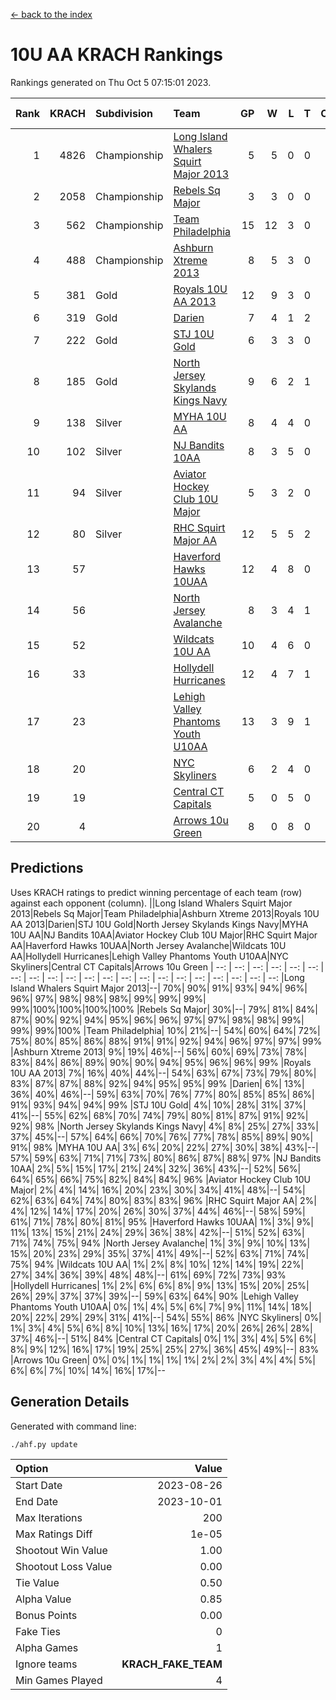 [<- back to the index](readme.md)
# 10U AA KRACH Rankings
Rankings generated on Thu Oct  5 07:15:01 2023.

Rank|KRACH|Subdivision|Team|GP|W|L|T|OTW|OTL|SoS|Exp Wins|Win Diff
---:|---:|:---|:---|---:|---:|---:|---:|---:|---:|---:|---:|---:
1|4826|Championship|[Long Island Whalers Squirt Major 2013](https://gamesheetstats.com/seasons/3659/teams/140229/schedule)|5|5|0|0|0|0|130|5.8|-0.0
2|2058|Championship|[Rebels Sq Major](https://gamesheetstats.com/seasons/3659/teams/140243/schedule)|3|3|0|0|0|0|88|3.8|-0.0
3|562|Championship|[Team Philadelphia](https://gamesheetstats.com/seasons/3659/teams/140238/schedule)|15|12|3|0|0|0|165|12.9|0.0
4|488|Championship|[Ashburn Xtreme 2013](https://gamesheetstats.com/seasons/3659/teams/140230/schedule)|8|5|3|0|0|0|764|5.8|-0.0
5|381|Gold|[Royals 10U AA 2013](https://gamesheetstats.com/seasons/3659/teams/140237/schedule)|12|9|3|0|1|1|176|9.9|0.0
6|319|Gold|[Darien](https://gamesheetstats.com/seasons/3659/teams/140245/schedule)|7|4|1|2|0|0|325|5.9|0.0
7|222|Gold|[STJ 10U Gold](https://gamesheetstats.com/seasons/3659/teams/140234/schedule)|6|3|3|0|1|0|287|3.9|0.0
8|185|Gold|[North Jersey Skylands Kings Navy](https://gamesheetstats.com/seasons/3659/teams/140247/schedule)|9|6|2|1|0|0|118|7.4|0.0
9|138|Silver|[MYHA 10U AA](https://gamesheetstats.com/seasons/3659/teams/140235/schedule)|8|4|4|0|0|0|697|4.9|0.0
10|102|Silver|[NJ Bandits 10AA](https://gamesheetstats.com/seasons/3659/teams/140232/schedule)|8|3|5|0|0|1|706|3.9|0.0
11|94|Silver|[Aviator Hockey Club 10U Major](https://gamesheetstats.com/seasons/3659/teams/140244/schedule)|5|3|2|0|0|0|68|3.9|0.0
12|80|Silver|[RHC Squirt Major AA](https://gamesheetstats.com/seasons/3659/teams/140241/schedule)|12|5|5|2|0|0|154|6.9|0.0
13|57||[Haverford Hawks 10UAA](https://gamesheetstats.com/seasons/3659/teams/140236/schedule)|12|4|8|0|0|0|176|4.9|0.0
14|56||[North Jersey Avalanche](https://gamesheetstats.com/seasons/3659/teams/140249/schedule)|8|3|4|1|0|0|165|4.4|0.0
15|52||[Wildcats 10U AA](https://gamesheetstats.com/seasons/3659/teams/140250/schedule)|10|4|6|0|0|0|145|4.9|0.0
16|33||[Hollydell Hurricanes](https://gamesheetstats.com/seasons/3659/teams/140240/schedule)|12|4|7|1|0|0|120|5.4|0.0
17|23||[Lehigh Valley Phantoms Youth U10AA](https://gamesheetstats.com/seasons/3659/teams/140239/schedule)|13|3|9|1|0|0|459|4.4|0.0
18|20||[NYC Skyliners](https://gamesheetstats.com/seasons/3659/teams/140252/schedule)|6|2|4|0|0|0|83|2.9|0.0
19|19||[Central CT Capitals](https://gamesheetstats.com/seasons/3659/teams/140231/schedule)|5|0|5|0|0|0|1347|0.9|0.0
20|4||[Arrows 10u Green](https://gamesheetstats.com/seasons/3659/teams/140251/schedule)|8|0|8|0|0|0|313|0.9|0.0

## Predictions
Uses KRACH ratings to predict winning percentage of each team (row) against each opponent (column).
||Long Island Whalers Squirt Major 2013|Rebels Sq Major|Team Philadelphia|Ashburn Xtreme 2013|Royals 10U AA 2013|Darien|STJ 10U Gold|North Jersey Skylands Kings Navy|MYHA 10U AA|NJ Bandits 10AA|Aviator Hockey Club 10U Major|RHC Squirt Major AA|Haverford Hawks 10UAA|North Jersey Avalanche|Wildcats 10U AA|Hollydell Hurricanes|Lehigh Valley Phantoms Youth U10AA|NYC Skyliners|Central CT Capitals|Arrows 10u Green
| --: | --: | --: | --: | --: | --: | --: | --: | --: | --: | --: | --: | --: | --: | --: | --: | --: | --: | --: | --: | --: 
|Long Island Whalers Squirt Major 2013|--| 70%| 90%| 91%| 93%| 94%| 96%| 96%| 97%| 98%| 98%| 98%| 99%| 99%| 99%| 99%|100%|100%|100%|100%
|Rebels Sq Major| 30%|--| 79%| 81%| 84%| 87%| 90%| 92%| 94%| 95%| 96%| 96%| 97%| 97%| 98%| 98%| 99%| 99%| 99%|100%
|Team Philadelphia| 10%| 21%|--| 54%| 60%| 64%| 72%| 75%| 80%| 85%| 86%| 88%| 91%| 91%| 92%| 94%| 96%| 97%| 97%| 99%
|Ashburn Xtreme 2013|  9%| 19%| 46%|--| 56%| 60%| 69%| 73%| 78%| 83%| 84%| 86%| 89%| 90%| 90%| 94%| 95%| 96%| 96%| 99%
|Royals 10U AA 2013|  7%| 16%| 40%| 44%|--| 54%| 63%| 67%| 73%| 79%| 80%| 83%| 87%| 87%| 88%| 92%| 94%| 95%| 95%| 99%
|Darien|  6%| 13%| 36%| 40%| 46%|--| 59%| 63%| 70%| 76%| 77%| 80%| 85%| 85%| 86%| 91%| 93%| 94%| 94%| 99%
|STJ 10U Gold|  4%| 10%| 28%| 31%| 37%| 41%|--| 55%| 62%| 68%| 70%| 74%| 79%| 80%| 81%| 87%| 91%| 92%| 92%| 98%
|North Jersey Skylands Kings Navy|  4%|  8%| 25%| 27%| 33%| 37%| 45%|--| 57%| 64%| 66%| 70%| 76%| 77%| 78%| 85%| 89%| 90%| 91%| 98%
|MYHA 10U AA|  3%|  6%| 20%| 22%| 27%| 30%| 38%| 43%|--| 57%| 59%| 63%| 71%| 71%| 73%| 80%| 86%| 87%| 88%| 97%
|NJ Bandits 10AA|  2%|  5%| 15%| 17%| 21%| 24%| 32%| 36%| 43%|--| 52%| 56%| 64%| 65%| 66%| 75%| 82%| 84%| 84%| 96%
|Aviator Hockey Club 10U Major|  2%|  4%| 14%| 16%| 20%| 23%| 30%| 34%| 41%| 48%|--| 54%| 62%| 63%| 64%| 74%| 80%| 83%| 83%| 96%
|RHC Squirt Major AA|  2%|  4%| 12%| 14%| 17%| 20%| 26%| 30%| 37%| 44%| 46%|--| 58%| 59%| 61%| 71%| 78%| 80%| 81%| 95%
|Haverford Hawks 10UAA|  1%|  3%|  9%| 11%| 13%| 15%| 21%| 24%| 29%| 36%| 38%| 42%|--| 51%| 52%| 63%| 71%| 74%| 75%| 94%
|North Jersey Avalanche|  1%|  3%|  9%| 10%| 13%| 15%| 20%| 23%| 29%| 35%| 37%| 41%| 49%|--| 52%| 63%| 71%| 74%| 75%| 94%
|Wildcats 10U AA|  1%|  2%|  8%| 10%| 12%| 14%| 19%| 22%| 27%| 34%| 36%| 39%| 48%| 48%|--| 61%| 69%| 72%| 73%| 93%
|Hollydell Hurricanes|  1%|  2%|  6%|  6%|  8%|  9%| 13%| 15%| 20%| 25%| 26%| 29%| 37%| 37%| 39%|--| 59%| 63%| 64%| 90%
|Lehigh Valley Phantoms Youth U10AA|  0%|  1%|  4%|  5%|  6%|  7%|  9%| 11%| 14%| 18%| 20%| 22%| 29%| 29%| 31%| 41%|--| 54%| 55%| 86%
|NYC Skyliners|  0%|  1%|  3%|  4%|  5%|  6%|  8%| 10%| 13%| 16%| 17%| 20%| 26%| 26%| 28%| 37%| 46%|--| 51%| 84%
|Central CT Capitals|  0%|  1%|  3%|  4%|  5%|  6%|  8%|  9%| 12%| 16%| 17%| 19%| 25%| 25%| 27%| 36%| 45%| 49%|--| 83%
|Arrows 10u Green|  0%|  0%|  1%|  1%|  1%|  1%|  2%|  2%|  3%|  4%|  4%|  5%|  6%|  6%|  7%| 10%| 14%| 16%| 17%|--

## Generation Details

Generated with command line:
```
./ahf.py update
```

| Option | Value |
| :----- | ----: |
| Start Date | 2023-08-26 |
| End Date | 2023-10-01 |
| Max Iterations | 200 |
| Max Ratings Diff | 1e-05 |
| Shootout Win Value | 1.00 |
| Shootout Loss Value | 0.00 |
| Tie Value | 0.50 |
| Alpha Value | 0.85 |
| Bonus Points | 0.00 |
| Fake Ties | 0 |
| Alpha Games | 1 |
| Ignore teams | __KRACH_FAKE_TEAM__ |
| Min Games Played | 4 |

